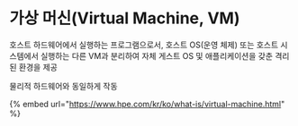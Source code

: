 # 가상 머신(Virtual Machine, VM)

호스트 하드웨어에서 실행하는 프로그램으로서, 호스트 OS(운영 체제) 또는 호스트 시스템에서 실행하는 다른 VM과 분리하여 자체 게스트 OS 및 애플리케이션을 갖춘 격리된 환경을 제공

물리적 하드웨어와 동일하게 작동

{% embed url="https://www.hpe.com/kr/ko/what-is/virtual-machine.html" %}
